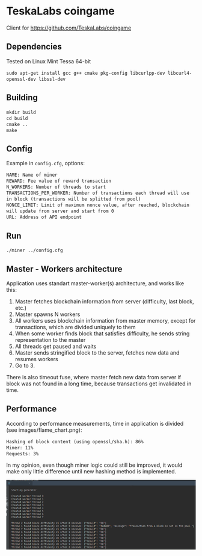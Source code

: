 # TeskaLabs coingame

Client for https://github.com/TeskaLabs/coingame

## Dependencies

Tested on Linux Mint Tessa 64-bit

```
sudo apt-get install gcc g++ cmake pkg-config libcurlpp-dev libcurl4-openssl-dev libssl-dev
```

## Building

```
mkdir build
cd build
cmake ..
make
```

## Config

Example in `config.cfg`, options:

```
NAME: Name of miner
REWARD: Fee value of reward transaction
N_WORKERS: Number of threads to start
TRANSACTIONS_PER_WORKER: Number of transactions each thread will use in block (transactions will be splitted from pool)
NONCE_LIMIT: Limit of maximum nonce value, after reached, blockchain will update from server and start from 0
URL: Address of API endpoint
```

## Run

```
./miner ../config.cfg
```

## Master - Workers architecture

Application uses standart master-worker(s) architecture, and works like this:

1. Master fetches blockchain information from server (difficulty, last block, etc.)
2. Master spawns N workers
3. All workers uses blockchain information from master memory, except for transactions, which are divided uniquely to them
4. When some worker finds block that satisfies difficulty, he sends string representation to the master
5. All threads get paused and waits
6. Master sends stringified block to the server, fetches new data and resumes workers
7. Go to 3.

There is also timeout fuse, where master fetch new data from server if block was not found in a long time, because transactions get invalidated in time.

## Performance

According to performance measurements, time in application is divided (see images/flame_chart.png):

```
Hashing of block content (using openssl/sha.h): 86%
Miner: 11%
Requests: 3%
```

In my opinion, even though miner logic could still be improved, it would make only little difference until new hashing method is implemented.

![Performance example](https://github.com/kongzii/coingame-miner/blob/master/images/performance.png "Performance example")